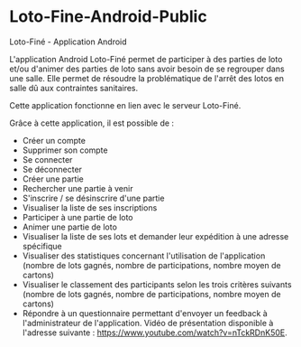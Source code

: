 # Loto-Fine-Android-Public
Loto-Finé - Application Android

L'application Android Loto-Finé permet de participer à des parties de loto et/ou d'animer des parties de loto sans avoir besoin de se regrouper dans une salle. Elle permet de résoudre la problématique de l'arrêt des lotos en salle dû aux contraintes sanitaires.

Cette application fonctionne en lien avec le serveur Loto-Finé.

Grâce à cette application, il est possible de :
  - Créer un compte
  - Supprimer son compte
  - Se connecter
  - Se déconnecter
  - Créer une partie
  - Rechercher une partie à venir
  - S'inscrire / se désinscrire d'une partie
  - Visualiser la liste de ses inscriptions
  - Participer à une partie de loto
  - Animer une partie de loto
  - Visualiser la liste de ses lots et demander leur expédition à une adresse spécifique
  - Visualiser des statistiques concernant l'utilisation de l'application (nombre de lots gagnés, nombre de participations, nombre moyen de cartons)
  - Visualiser le classement des participants selon les trois critères suivants (nombre de lots gagnés, nombre de participations, nombre moyen de cartons)
  - Répondre à un questionnaire permettant d'envoyer un feedback à l'administrateur de l'application.
Vidéo de présentation disponible à l'adresse suivante : https://www.youtube.com/watch?v=nTckRDnK50E.
